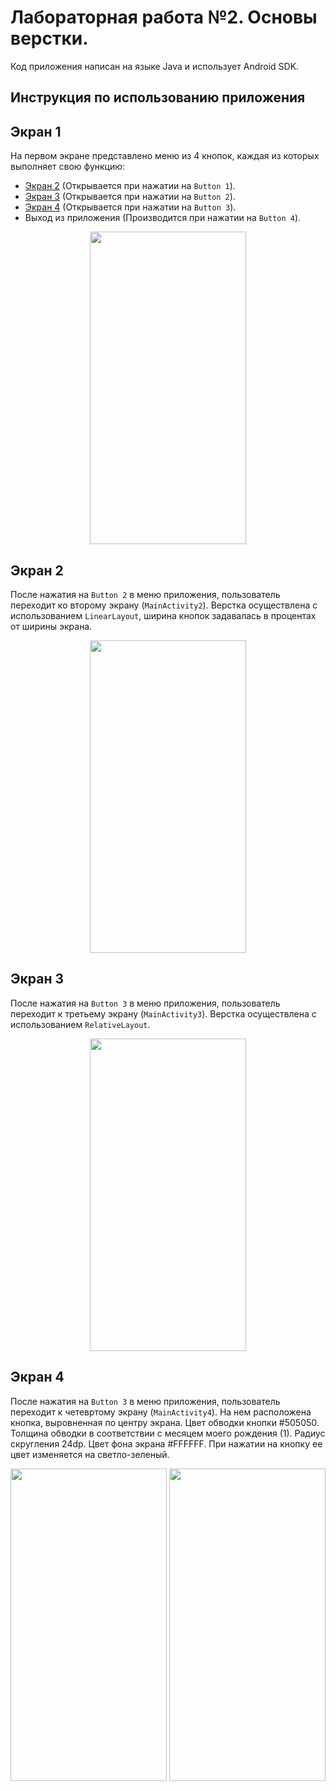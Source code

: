 # Лабораторная работа №2. Основы верстки.
Код приложения написан на языке Java и использует Android SDK.

## Инструкция по использованию приложения

## Экран 1
На первом экране представлено меню из 4 кнопок, каждая из которых выполняет свою функцию:
- [Экран 2](#экран-2) (Открывается при нажатии на `Button 1`).
- [Экран 3](#экран-3) (Открывается при нажатии на `Button 2`).
- [Экран 4](#экран-4) (Открывается при нажатии на `Button 3`).
- Выход из приложения (Производится при нажатии на `Button 4`).
<p align="center">
<img src="https://sun9-15.userapi.com/impg/MQLxHXuF3UL0O6q95Iklb8gquCVeMMlz8y1ANA/_6BUO_ccvIE.jpg?size=720x1520&quality=95&sign=917df722554076f66edfe152d6487639&type=album" width="250" height="500"> 
</p>

## Экран 2
После нажатия на `Button 2` в меню приложения, пользователь переходит ко второму экрану (`MainActivity2`). Верстка осуществлена с использованием `LinearLayout`, ширина кнопок задавалась в процентах от ширины экрана.
<p align="center">
<img src="https://sun9-5.userapi.com/impg/ZsZQFSPKFpK_hVOZwksagSPXAJVIa-TlYVwKPQ/-9p1HZf6_dQ.jpg?size=720x1520&quality=95&sign=46e5efecf3d5bf7e941dc90259e8644f&type=album" width="250" height="500"> 
</p>

## Экран 3
После нажатия на `Button 3` в меню приложения, пользователь переходит к третьему экрану (`MainActivity3`). Верстка осуществлена с использованием `RelativeLayout`.
<p align="center">
<img src="https://sun9-32.userapi.com/impg/6n6zxxAcPZWVlZju0wcgOJFrv-aAK1yrXwG4SA/yJGiKrtiTIw.jpg?size=720x1520&quality=95&sign=738191eee18a0b866bfdf185b8359047&type=album" width="250" height="500"> 
</p>

## Экран 4
После нажатия на `Button 3` в меню приложения, пользователь переходит к четевртому экрану (`MainActivity4`). На нем расположена кнопка, выровненная по центру экрана. Цвет обводки кнопки #505050. Толщина обводки в соответствии с месяцем моего рождения (1). Радиус скругления 24dp. Цвет фона экрана #FFFFFF. При нажатии на кнопку ее цвет изменяется на светло-зеленый.
<p align="center">
<img src="https://sun9-11.userapi.com/impg/RAiXVHXg1brN0Jo-udTngj3tBBlTZOUE8GYe1A/0Htm8k239ec.jpg?size=720x1520&quality=95&sign=3571519a9e70ee64f31b9020e980c2d1&type=album" width="250" height="500"> <img src="https://sun9-15.userapi.com/impg/SRDff53Qi3Zn0DdqDs1taIpdT5i7uUs8phWd6w/FyIxAh6BtKM.jpg?size=720x1520&quality=95&sign=66f9821db476c068f70ed9e6200371eb&type=album" width="250" height="500">
</p>
